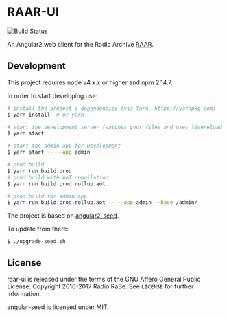 # RAAR-UI

[![Build Status](https://travis-ci.org/radiorabe/raar-ui.svg)](https://travis-ci.org/radiorabe/raar-ui)

An Angular2 web client for the Radio Archive [RAAR](https://github.com/radiorabe/raar).

## Development

This project requires node v4.x.x or higher and npm 2.14.7.

In order to start developing use:

```bash
# install the project's dependencies (via Yarn, https://yarnpkg.com)
$ yarn install  # or yarn

# start the development server (watches your files and uses livereload by default)
$ yarn start

# start the admin app for Development
$ yarn start -- --app admin

# prod build
$ yarn run build.prod
# prod build with AoT compilation
$ yarn run build.prod.rollup.aot

# prod build for admin app
$ yarn run build.prod.rollup.aot -- --app admin --base /admin/
```

The project is based on [angular2-seed](https://github.com/mgechev/angular2-seed).

To update from there:

```
$ ./upgrade-seed.sh
```

## License

raar-ui is released under the terms of the GNU Affero General Public License.
Copyright 2016-2017 Radio RaBe.
See `LICENSE` for further information.

angular-seed is licensed under MIT.
